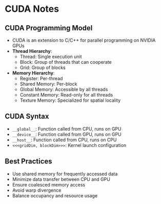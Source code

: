 # CUDA Notes

## CUDA Programming Model
- CUDA is an extension to C/C++ for parallel programming on NVIDIA GPUs
- **Thread Hierarchy**:
  - Thread: Single execution unit
  - Block: Group of threads that can cooperate
  - Grid: Group of blocks
- **Memory Hierarchy**:
  - Register: Per-thread
  - Shared Memory: Per-block
  - Global Memory: Accessible by all threads
  - Constant Memory: Read-only for all threads
  - Texture Memory: Specialized for spatial locality

## CUDA Syntax
- `__global__`: Function called from CPU, runs on GPU
- `__device__`: Function called from GPU, runs on GPU
- `__host__`: Function called from CPU, runs on CPU
- `<<<gridDim, blockDim>>>`: Kernel launch configuration

## Best Practices
- Use shared memory for frequently accessed data
- Minimize data transfer between CPU and GPU
- Ensure coalesced memory access
- Avoid warp divergence
- Balance occupancy and resource usage
